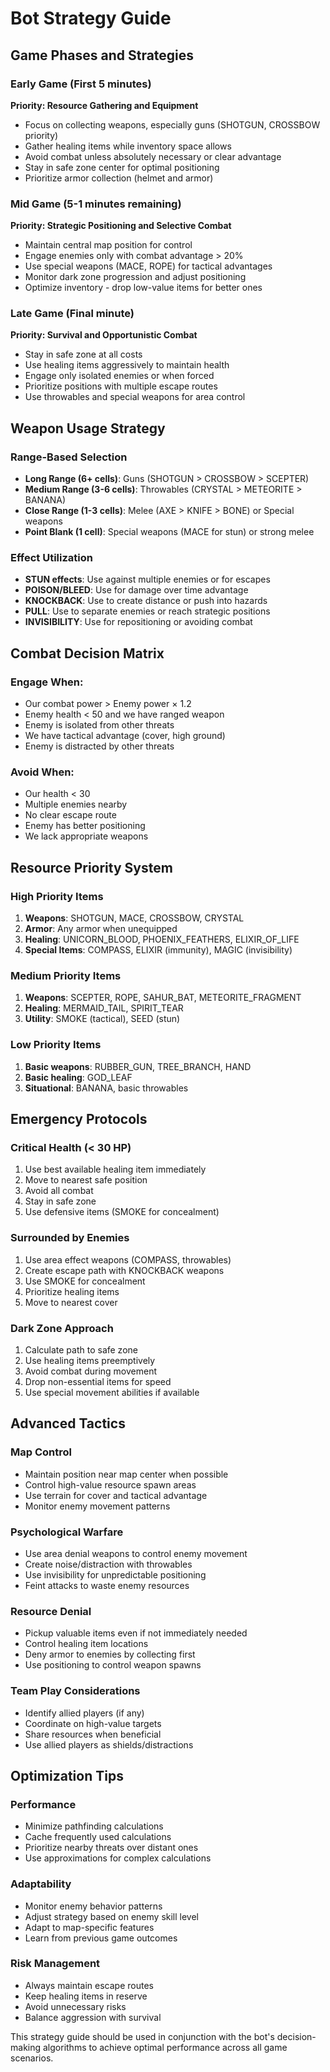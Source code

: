 # Bot Strategy Guide

## Game Phases and Strategies

### Early Game (First 5 minutes)
**Priority: Resource Gathering and Equipment**
- Focus on collecting weapons, especially guns (SHOTGUN, CROSSBOW priority)
- Gather healing items while inventory space allows
- Avoid combat unless absolutely necessary or clear advantage
- Stay in safe zone center for optimal positioning
- Prioritize armor collection (helmet and armor)

### Mid Game (5-1 minutes remaining)
**Priority: Strategic Positioning and Selective Combat**
- Maintain central map position for control
- Engage enemies only with combat advantage > 20%
- Use special weapons (MACE, ROPE) for tactical advantages
- Monitor dark zone progression and adjust positioning
- Optimize inventory - drop low-value items for better ones

### Late Game (Final minute)
**Priority: Survival and Opportunistic Combat**
- Stay in safe zone at all costs
- Use healing items aggressively to maintain health
- Engage only isolated enemies or when forced
- Prioritize positions with multiple escape routes
- Use throwables and special weapons for area control

## Weapon Usage Strategy

### Range-Based Selection
- **Long Range (6+ cells)**: Guns (SHOTGUN > CROSSBOW > SCEPTER)
- **Medium Range (3-6 cells)**: Throwables (CRYSTAL > METEORITE > BANANA)
- **Close Range (1-3 cells)**: Melee (AXE > KNIFE > BONE) or Special weapons
- **Point Blank (1 cell)**: Special weapons (MACE for stun) or strong melee

### Effect Utilization
- **STUN effects**: Use against multiple enemies or for escapes
- **POISON/BLEED**: Use for damage over time advantage
- **KNOCKBACK**: Use to create distance or push into hazards
- **PULL**: Use to separate enemies or reach strategic positions
- **INVISIBILITY**: Use for repositioning or avoiding combat

## Combat Decision Matrix

### Engage When:
- Our combat power > Enemy power × 1.2
- Enemy health < 50 and we have ranged weapon
- Enemy is isolated from other threats
- We have tactical advantage (cover, high ground)
- Enemy is distracted by other threats

### Avoid When:
- Our health < 30
- Multiple enemies nearby
- No clear escape route
- Enemy has better positioning
- We lack appropriate weapons

## Resource Priority System

### High Priority Items
1. **Weapons**: SHOTGUN, MACE, CROSSBOW, CRYSTAL
2. **Armor**: Any armor when unequipped
3. **Healing**: UNICORN_BLOOD, PHOENIX_FEATHERS, ELIXIR_OF_LIFE
4. **Special Items**: COMPASS, ELIXIR (immunity), MAGIC (invisibility)

### Medium Priority Items
1. **Weapons**: SCEPTER, ROPE, SAHUR_BAT, METEORITE_FRAGMENT
2. **Healing**: MERMAID_TAIL, SPIRIT_TEAR
3. **Utility**: SMOKE (tactical), SEED (stun)

### Low Priority Items
1. **Basic weapons**: RUBBER_GUN, TREE_BRANCH, HAND
2. **Basic healing**: GOD_LEAF
3. **Situational**: BANANA, basic throwables

## Emergency Protocols

### Critical Health (< 30 HP)
1. Use best available healing item immediately
2. Move to nearest safe position
3. Avoid all combat
4. Stay in safe zone
5. Use defensive items (SMOKE for concealment)

### Surrounded by Enemies
1. Use area effect weapons (COMPASS, throwables)
2. Create escape path with KNOCKBACK weapons
3. Use SMOKE for concealment
4. Prioritize healing items
5. Move to nearest cover

### Dark Zone Approach
1. Calculate path to safe zone
2. Use healing items preemptively
3. Avoid combat during movement
4. Drop non-essential items for speed
5. Use special movement abilities if available

## Advanced Tactics

### Map Control
- Maintain position near map center when possible
- Control high-value resource spawn areas
- Use terrain for cover and tactical advantage
- Monitor enemy movement patterns

### Psychological Warfare
- Use area denial weapons to control enemy movement
- Create noise/distraction with throwables
- Use invisibility for unpredictable positioning
- Feint attacks to waste enemy resources

### Resource Denial
- Pickup valuable items even if not immediately needed
- Control healing item locations
- Deny armor to enemies by collecting first
- Use positioning to control weapon spawns

### Team Play Considerations
- Identify allied players (if any)
- Coordinate on high-value targets
- Share resources when beneficial
- Use allied players as shields/distractions

## Optimization Tips

### Performance
- Minimize pathfinding calculations
- Cache frequently used calculations
- Prioritize nearby threats over distant ones
- Use approximations for complex calculations

### Adaptability
- Monitor enemy behavior patterns
- Adjust strategy based on enemy skill level
- Adapt to map-specific features
- Learn from previous game outcomes

### Risk Management
- Always maintain escape routes
- Keep healing items in reserve
- Avoid unnecessary risks
- Balance aggression with survival

This strategy guide should be used in conjunction with the bot's decision-making algorithms to achieve optimal performance across all game scenarios.
